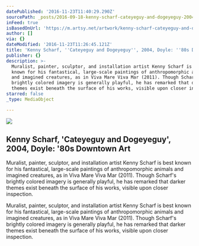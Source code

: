```yaml
---
datePublished: '2016-11-23T11:40:29.290Z'
sourcePath: _posts/2016-09-18-kenny-scharf-cateyeguy-and-dogeyeguy-2004-doyle-80s-d.md
inFeed: true
isBasedOnUrl: 'https://m.artsy.net/artwork/kenny-scharf-cateyeguy-and-dogeyeguy'
author: []
via: {}
dateModified: '2016-11-23T11:26:45.121Z'
title: 'Kenny Scharf, ''Cateyeguy and Dogeyeguy'', 2004, Doyle: ''80s Downtown Art'
publisher: {}
description: >-
  Muralist, painter, sculptor, and installation artist Kenny Scharf is best
  known for his fantastical, large-scale paintings of anthropomorphic animals
  and imagined creatures, as in Viva Mare Viva Mar (2011). Though Scharf's
  brightly colored imagery is generally playful, he has remarked that darker
  themes exist beneath the surface of his works, visible upon closer inspection.
starred: false
_type: MediaObject

---
```

<article style=""><img src="https://imgflo.herokuapp.com/graph/2b2431f8e7ba7b0/ad73004cd7d3c002d0fa23c0196e7fb2/noop.jpg?input=https%3A%2F%2Fd32dm0rphc51dk.cloudfront.net%2FZ4IWXmsl1mKa42ghDtUPLw%2Fnormalized.jpg" /><h1>Kenny Scharf, 'Cateyeguy and Dogeyeguy', 2004, Doyle: '80s Downtown Art</h1><p>Muralist, painter, sculptor, and installation artist Kenny Scharf is best known for his fantastical, large-scale paintings of anthropomorphic animals and imagined creatures, as in Viva Mare Viva Mar (2011). Though Scharf's brightly colored imagery is generally playful, he has remarked that darker themes exist beneath the surface of his works, visible upon closer inspection.</p></article>

Muralist, painter, sculptor, and installation artist Kenny Scharf is best known for his fantastical, large-scale paintings of anthropomorphic animals and imagined creatures, as in Viva Mare Viva Mar (2011). Though Scharf's brightly colored imagery is generally playful, he has remarked that darker themes exist beneath the surface of his works, visible upon closer inspection.